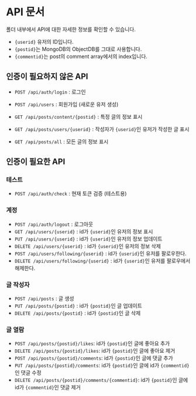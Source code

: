 API 문서
=======

폴더 내부에서 API에 대한 자세한 정보를 확인할 수 있습니다.
- `{userid}` 유저의 ID입니다.
- `{postid}`는 MongoDB의 ObjectDB를 그대로 사용합니다.
- `{commentid}`는 post의 comment array에서의 index입니다.

인증이 필요하지 않은 API
--------------------

- `POST /api/auth/login` : 로그인
- `POST /api/users` : 회원가입 (새로운 유저 생성)

- `GET /api/posts/content/{postid}` : 특정 글의 정보 표시
- `GET /api/posts/users/{userid}` : 작성자가 `{userid}`인 유저가 작성한 글 표시
- `GET /api/posts/all` : 모든 글의 정보 표시

인증이 필요한 API
--------------

### 테스트

- `POST /api/auth/check` : 현재 토큰 검증 (테스트용)

### 계정

- `POST /api/auth/logout` : 로그아웃
- `GET /api/users/{userid}` : id가 `{userid}`인 유저의 정보 표시
- `PUT /api/users/{userid}` : id가 `{userid}`인 유저의 정보 업데이트
- `DELETE /api/users/{userid}` : id가 `{userid}`인 유저의 정보 삭제
- `POST /api/users/following/{userid}` : id가 `{userid}`인 유저를 팔로우한다. 
- `DELETE /api/users/following/{userid}` : id가 `{userid}`인 유저를 팔로우에서 해제한다. 

### 글 작성자

- `POST /api/posts` : 글 생성
- `PUT /api/posts/{postid}` : id가 `{postid}`인 글 업데이트
- `DELETE /api/posts/{postid}` : id가 `{postid}`인 글 삭제

### 글 열람

- `POST /api/posts/{postid}/likes`: id가 `{postid}`인 글에 좋아요 추가
- `DELETE /api/posts/{postid}/likes`: id가 `{postid}`인 글에 좋아요 제거
- `POST /api/posts/{postid}/comments`: id가 `{postid}`인 글에 댓글 추가
- `PUT /api/posts/{postid}/comments`: id가 `{postid}`인 글에 id가 `{commentid}`인 댓글 수정
- `DELETE /api/posts/{postid}/comments/{commentid}`: id가 `{postid}`인 글에 id가 `{commentid}`인 댓글 제거